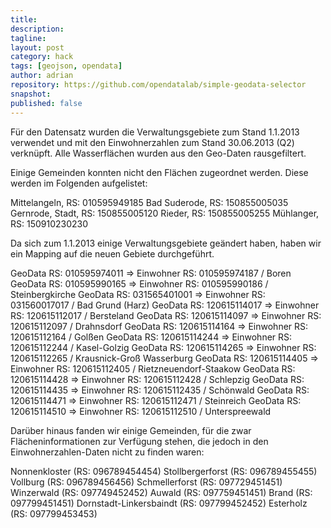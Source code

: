 ```yaml
---
title: 
description: 
tagline: 
layout: post
category: hack
tags: [geojson, opendata]
author: adrian
repository: https://github.com/opendatalab/simple-geodata-selector
snapshot: 
published: false
---
```


Für den Datensatz wurden die Verwaltungsgebiete zum Stand 1.1.2013 verwendet und mit 
den Einwohnerzahlen zum Stand 30.06.2013 (Q2) verknüpft. Alle Wasserflächen wurden aus den 
Geo-Daten rausgefiltert. 

Einige Gemeinden konnten nicht den Flächen zugeordnet werden. Diese werden im Folgenden aufgelistet:

Mittelangeln, RS: 010595949185
Bad Suderode, RS: 150855005035
Gernrode, Stadt, RS: 150855005120
Rieder, RS: 150855005255
Mühlanger, RS: 150910230230

Da sich zum 1.1.2013 einige Verwaltungsgebiete geändert haben, haben wir ein Mapping auf die neuen Gebiete durchgeführt. 

GeoData RS: 010595974011 => Einwohner RS: 010595974187 / Boren
GeoData RS: 010595990165 => Einwohner RS: 010595990186 / Steinbergkirche
GeoData RS: 031565401001 => Einwohner RS: 031560017017 / Bad Grund (Harz)
GeoData RS: 120615114017 => Einwohner RS: 120615112017 / Bersteland
GeoData RS: 120615114097 => Einwohner RS: 120615112097 / Drahnsdorf
GeoData RS: 120615114164 => Einwohner RS: 120615112164 / Golßen
GeoData RS: 120615114244 => Einwohner RS: 120615112244 / Kasel-Golzig
GeoData RS: 120615114265 => Einwohner RS: 120615112265 / Krausnick-Groß Wasserburg
GeoData RS: 120615114405 => Einwohner RS: 120615112405 / Rietzneuendorf-Staakow
GeoData RS: 120615114428 => Einwohner RS: 120615112428 / Schlepzig
GeoData RS: 120615114435 => Einwohner RS: 120615112435 / Schönwald
GeoData RS: 120615114471 => Einwohner RS: 120615112471 / Steinreich
GeoData RS: 120615114510 => Einwohner RS: 120615112510 / Unterspreewald

Darüber hinaus fanden wir einige Gemeinden, für die zwar Flächeninformationen zur 
Verfügung stehen, die jedoch in den Einwohnerzahlen-Daten nicht zu finden waren:

Nonnenkloster (RS: 096789454454)
Stollbergerforst (RS: 096789455455)
Vollburg (RS: 096789456456)
Schmellerforst (RS: 097729451451)
Winzerwald (RS: 097749452452)
Auwald (RS: 097759451451)
Brand (RS: 097799451451)
Dornstadt-Linkersbaindt (RS: 097799452452)
Esterholz (RS: 097799453453)
